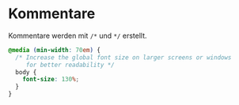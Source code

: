 # Kommentare

<show-structure depth="2" />

Kommentare werden mit `/*` und `*/` erstellt.

```CSS
@media (min-width: 70em) {
  /* Increase the global font size on larger screens or windows
     for better readability */
  body {
    font-size: 130%;
  }
}
```